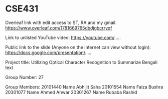 # CSE431

Overleaf link with edit access to ST, RA and my gmail.
https://www.overleaf.com/1781669765dbdjgbcrryqf

Link to unlisted YouTube video:
https://youtube.com/.....

Public link to the slide (Anyone on the internet can view without login):
https://docs.google.com/presentation/.....

Project title:
Utilizing Optical Character Recognition to Summarize Bengali text

Group Number:
27

Group Members:
20101440 Name Abhijit Saha
20101554 Name Faiza Bushra
20301077 Name Ahmed Anwar
20301267 Name Rubaba Rashid
